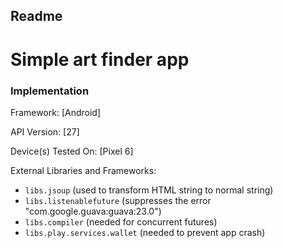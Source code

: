 ## Readme

# Simple art finder app

### Implementation

Framework: [Android]

API Version: [27]

Device(s) Tested On:
[Pixel 6]

External Libraries and Frameworks:
- `libs.jsoup` (used to transform HTML string to normal string)
- `libs.listenablefuture` (suppresses the error "com.google.guava:guava:23.0")
- `libs.compiler` (needed for concurrent futures)
- `libs.play.services.wallet` (needed to prevent app crash)
